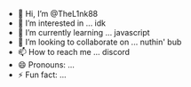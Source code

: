 - 👋 Hi, I’m @TheL1nk88
- 👀 I’m interested in ... idk
- 🌱 I’m currently learning ... javascript
- 💞️ I’m looking to collaborate on ... nuthin' bub
- 📫 How to reach me ... discord
- 😄 Pronouns: ...
- ⚡ Fun fact: ...

<!---
TheL1nk88/TheL1nk88 is a ✨ special ✨ repository because its `README.md` (this file) appears on your GitHub profile.
You can click the Preview link to take a look at your changes.
--->
